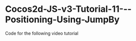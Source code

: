 Cocos2d-JS-v3-Tutorial-11---Positioning-Using-JumpBy
====================================================

Code for the following video tutorial 
